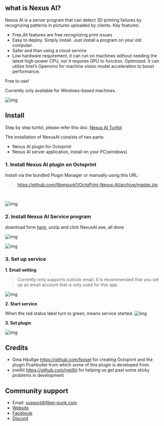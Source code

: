 ## what is Nexus AI?
Nexus AI is a server program that can detect 3D printing failures by recognizing patterns in pictures uploaded by clients. 
Key features: 
- Free,All features are free recognizing print issues
- Easy to deploy.  Simply install. Just install a program on your old computer.
- Safer and than using a cloud service
- Low hardware requirement, it can run on machines without needing the latest high-power CPU, nor it requires GPU to function. 
Optimized. It can utilize Intel’s Openvino for machine vision model acceleration to boost performance. 

Free to use!

Currently only available for Windows-based machines.

![img](./imgs/Octoscreen-2.jpg)

## Install

Step by step turitol, please refer this doc: [Nexus AI Turitol](https://docs.google.com/presentation/d/17tiNloVBMYsRRr2qnuSZILDhk4pYkyATVpw55qvDMcA/edit?usp=sharing)

The installation of NexusAI consists of two parts:
- Nexus AI plugin for Octoprint
- Nexus AI server application, install on your PC(windows)

### 1. Install Nexus AI plugin on Octoprint

Install via the bundled Plugin Manager or manually using this URL:

> https://github.com/fiberpunk1/OctoPrint-Nexus-AI/archive/master.zip

<br>

![img](./imgs/Octoprint-6.jpg)

### 2. Install Nexus AI Service program

download form [here](https://drive.google.com/file/d/1PuoOLkhwPbPDAeVXG8BuHC9-paiJIuUN/view?usp=sharing), unzip and click NexusAI.exe, all done

![img](./imgs/NexusAI-1.jpg)

![img](./imgs/Octoprint-5.jpg)


### 3. Set up service

**1. Email setting**

>Currently only supports outlook email.
>It is recommended that you set up an email account that is only used for this app.

![img](./imgs/Octoprint-3.jpg)

**2. Start service**

When the red status label turn to green, means service started.
![img](./imgs/Octoscreen-3.jpg)

**3. Set plugin**

![img](./imgs/Octoscreen-4.jpg)

## Credits
- Gina Häußge https://github.com/foosel for creating Octoprint and the plugin Pushbullet from which some of this plugin is developed from.
- jneilliii https://github.com/jneilliii for helping us get past some sticky problems in development


## Community support

- Email: support@fiber-punk.com
- [Website](https://fiber-punk.com/)
- [Facebook](https://www.facebook.com/Fiberpunk-103588222263591)
- [Discord](https://discord.gg/VNNFrfhsbN)

